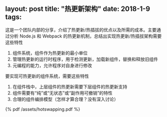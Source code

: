 layout: post
title: "热更新架构"
date: 2018-1-9
tags:
---

这是一个团队内部的分享，介绍了热更新/热插拔的优点以及所需的成本。主要通过分析 Node.js 和 Webpack 的热更新机制，总结出实现热更新/热插拔架构需要这些特性

  1. 组件系统，组件作为热更新的最小单位
  2. 管理热更新的运行时程序，用于检测更新，加载新组件，替换和释放旧组件
  3. 元编程的能力，允许程序对自身进行修改

要实现可热更新的组件系统，需要这些特性

  1. 在组件栈中，上层组件的热更新需要下层组件的热更新支持
  2. 组件需要有“纯”或“无状态”或“副作用可撤销”的特性
  3. 合理的组件编排模型（怎样才算合理？没有深入讨论）

<!--more-->
{% pdf /assets/hotswapping.pdf %}
